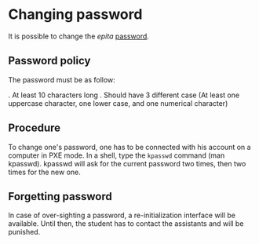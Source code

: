 # Changing password

It is possible to change the *epita* [password](passwords.md).

## Password policy

The password must be as follow:

. At least 10 characters long
. Should have 3 different case (At least one uppercase character, one lower case, and one numerical character)

## Procedure

To change one's password, one has to be connected with his account on a computer in PXE mode. In a shell, type the `kpasswd` command (man kpasswd). kpasswd will ask for the current password two times, then two times for the new one.

## Forgetting password

In case of over-sighting a password, a re-initialization interface will be available. Until then, the student has to contact the assistants and will be punished. 
